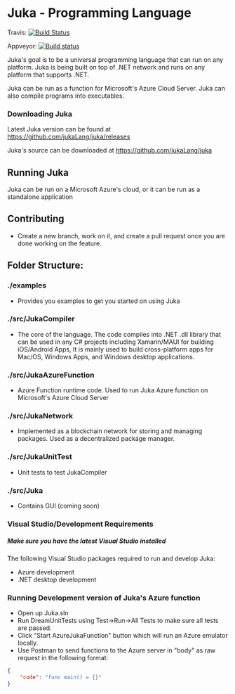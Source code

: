 # Juka - Programming Language 

Travis: [![Build Status](https://app.travis-ci.com/jukaLang/Juka.svg?branch=master)](https://app.travis-ci.com/jukaLang/Juka)

Appveyor: [![Build status](https://ci.appveyor.com/api/projects/status/nmjmm04xhryx8p54?svg=true)](https://ci.appveyor.com/project/TheAndreiM/juka)

Juka's goal is to be a universal programming language that can run on any platform.
Juka is being built on top of .NET network and runs on any platform that supports .NET.

Juka can be run as a function for Microsoft's Azure Cloud Server.
Juka can also compile programs into executables.

### Downloading Juka
Latest Juka version can be found at https://github.com/jukaLang/juka/releases

Juka's source can be downloaded at https://github.com/jukaLang/juka

## Running Juka
Juka can be run on a Microsoft Azure's cloud, 
or it can be run as a standalone application

## Contributing
- Create a new branch, work on it, and create a pull request once you are done working on the feature.


## Folder Structure:

### ./examples
- Provides you examples to get you started on using Juka

### ./src/JukaCompiler
- The core of the language. The code compiles into .NET .dll library that can be used in any C# projects including Xamarin/MAUI for building iOS/Android Apps,
  It is mainly used to build cross-platform apps for Mac/OS, Windows Apps, and Windows desktop applications.

### ./src/JukaAzureFunction
- Azure Function runtime code. Used to run Juka Azure function on Microsoft's Azure Cloud Server

### ./src/JukaNetwork
- Implemented as a blockchain network for storing and managing packages. Used as a decentralized package manager.

### ./src/JukaUnitTest
- Unit tests to test JukaCompiler

### ./src/Juka
- Contains GUI (coming soon)

### Visual Studio/Development Requirements
##### Make sure you have the latest Visual Studio installed

The following Visual Studio packages required to run and develop Juka:

- Azure development
- .NET desktop development


### Running Development version of Juka's Azure function
- Open up Juka.sln
- Run DreamUnitTests using Test->Run->All Tests to make sure all tests are passed.
- Click "Start AzureJukaFunction" button which will run an Azure emulator locally.
- Use Postman to send functions to the Azure server in "body" as raw request in the following format:
```json
{
    "code": "func main() = {}"
}
```

